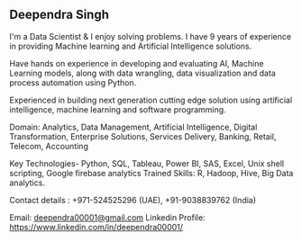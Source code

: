 ## Deependra Singh

I'm a Data Scientist & I enjoy solving problems. I have 9 years of experience in providing Machine learning and Artificial Intelligence solutions.

Have hands on experience in developing and evaluating AI, Machine Learning models, along with data wrangling, data visualization and data process automation using Python.

Experienced in building next generation cutting edge solution using artificial intelligence, machine learning and software programming.

Domain: Analytics, Data Management, Artificial Intelligence, Digital Transformation, Enterprise Solutions, Services Delivery, Banking, Retail, Telecom, Accounting

Key Technologies- Python, SQL, Tableau, Power BI, SAS, Excel, Unix shell scripting, Google firebase analytics
Trained Skills: R, Hadoop, Hive, Big Data analytics.

Contact details :
+971-524525296 (UAE),
+91-9038839762 (India)

Email: deependra00001@gmail.com
Linkedin Profile: https://www.linkedin.com/in/deependra00001/

<!--
**deependra00001/deependra00001** is a ✨ _special_ ✨ repository because its `README.md` (this file) appears on your GitHub profile.

Here are some ideas to get you started:

- 🔭 I’m currently working on ...
- 🌱 I’m currently learning ...
- 👯 I’m looking to collaborate on ...
- 🤔 I’m looking for help with ...
- 💬 Ask me about ...
- 📫 How to reach me: ...
- 😄 Pronouns: ...
- ⚡ Fun fact: ...
-->
